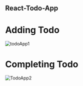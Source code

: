 ## React-Todo-App
# Adding Todo
![todoApp1](https://user-images.githubusercontent.com/63511472/130351351-5518f584-3e82-400d-9907-2f6e9446fb6e.PNG)
# Completing Todo
![TodoApp2](https://user-images.githubusercontent.com/63511472/130351352-cf50d836-4a76-4737-8728-b5eed5a67b23.PNG)
